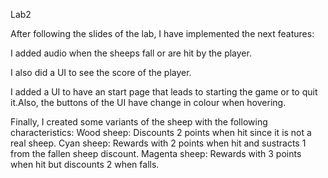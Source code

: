 Lab2 

After following the slides of the lab, I have implemented the next features:

I added audio when the sheeps fall or are hit by the player.

I also did a UI to see the score of the player.

I added a UI to have an start page that leads to starting the game or to quit it.Also, the
buttons of the UI have change in colour when hovering.

Finally, I created some variants of the sheep with the following characteristics:
Wood sheep: Discounts 2 points when hit since it is not a real sheep.
Cyan sheep: Rewards with 2 points when hit and sustracts 1 from the fallen sheep discount.
Magenta sheep: Rewards with 3 points when hit but discounts 2 when falls.

